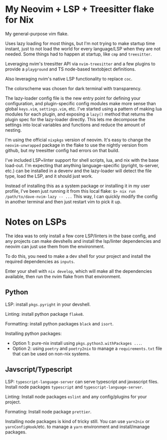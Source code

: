 # My Neovim + LSP + Treesitter flake for Nix

My general-purpose vim flake.

Uses lazy loading for most things, but I'm not trying to make startup time instant, just to not load the world for every language/LSP when they are not needed.
Some things had to happen at startup, like `cmp` and `treesitter`.

Leveraging nvim's treesitter API via `nvim-treesitter` and a few plugins to provide a `playground` and TS node-based textobject definitions.

Also leveraging nvim's native LSP functionality to replace `coc`.

The colorscheme was chosen for dark terminal with transparency.

The lazy-loader config file is the new entry point for defining your configuration, and plugin-specific config modules make more sense than global `keys.vim`, `settings.vim`, etc.
I've started using a pattern of making lua modules for each plugin, and exposing a `lazy()` method that returns the plugin spec for the lazy-loader directly.
This lets me decompose the settings into local variables and functions and reduce the amount of nesting.

I'm using the official `nixpkgs` version of neovim. It's easy to change the `neovim-unwrapped` package in the flake to use the nightly version from github, but my treesitter config had errors on that build.

I've included LSP+linter support for shell scripts, lua, and nix with the base load-out.
I'm expecting that anything language-specific (pyright, ts-server, etc.) can be installed in a devenv and the lazy-loader will detect the file type, load the LSP, and it should just work.

Instead of installing this as a system package or installing it in my user profile, I've been just running it from this local flake:
`$> nix run /path/to/dave-nvim-lazy -- ...`
This way, I can quickly modify the config in another terminal and then just restart vim to pick it up.

# Notes on LSPs

The idea was to only install a few core LSP/linters in the base config, and any projects can make devshells and install the lsp/linter dependencies and neovim can just use them from the environment.

To do this, you need to make a dev shell for your project and install the required dependencies as `inputs`.

Enter your shell with `nix develop`, which will make all the dependencies available, then run the nvim flake from that environment.

## Python

LSP: install `pkgs.pyright` in your devshell.

Linting: install python package `flake8`.

Formatting: install python packages `black` and `isort`.

Installing python packages:
- Option 1: pure-nix install using `pkgs.python3.withPackages ...`.
- Option 2: using `poetry` and `poetry2nix` to manage a `requirements.txt` file that can be used on non-nix systems.

## Javscript/Typescript

LSP: `typescript-language-server` can serve typescript and javascript files. Install node packages `typescript` and `typescript-language-server`.

Linting: Install node packages `eslint` and any config/plugins for your project.

Formating: Install node package `prettier`.

Installing node packages is kind of tricky still. You can use `yarn2nix` or `yarnConfigHook`/etc. to manage a `yarn` environment and install/manage packages.
